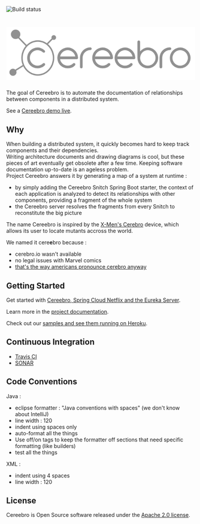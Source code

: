 ![Build status](https://travis-ci.org/cereebro/cereebro.svg?branch=master)

# ![Cereebro](https://raw.githubusercontent.com/cereebro/cereebro.github.io/master/images/cereebro.png)

The goal of Cereebro is to automate the documentation of relationships between components in a distributed system.

See a [Cereebro demo live](http://sample.cereebro.io).

## Why

When building a distributed system, it quickly becomes hard to keep track components and their dependencies.    
Writing architecture documents and drawing diagrams is cool, but these pieces of art eventually get obsolete after a few time. Keeping software documentation up-to-date is an ageless problem.  
Project Cereebro answers it by generating a map of a system at runtime : 

 * by simply adding the Cereebro Snitch Spring Boot starter, the context of each application is analyzed to detect its  relationships with other components, providing a fragment of the whole system
 * the Cereebro server resolves the fragments from every Snitch to reconstitute the big picture  

The name Cereebro is inspired by the [X-Men's Cerebro](https://en.wikipedia.org/wiki/Cerebro) device, which allows its user to locate mutants accross the world.

We named it cere**e**bro because : 

 * cerebro.io wasn't available
 * no legal issues with Marvel comics
 * [that's the way americans pronounce cerebro anyway](https://www.youtube.com/watch?v=EFyYvdvUEqo)
 
## Getting Started

Get started with [Cereebro, Spring Cloud Netflix and the Eureka Server](https://github.com/cereebro/cereebro/wiki/Using-Cereebro-with-Spring-Cloud-Netflix-and-the-Eureka-Server).

Learn more in the [project documentation](https://github.com/cereebro/cereebro/wiki).

Check out our [samples and see them running on Heroku](https://github.com/cereebro/cereebro-samples).
 
## Continuous Integration

 * [Travis CI](https://travis-ci.org/cereebro/cereebro)
 * [SONAR](https://sonarqube.com/dashboard?id=io.cereebro%3Acereebro)

## Code Conventions

Java :
 
  * eclipse formatter : "Java conventions with spaces" (we don't know about IntelliJ)
  * line width : 120
  * indent using spaces only
  * auto-format all the things
  * Use off/on tags to keep the formatter off sections that need specific formatting (like builders)
  * test all the things

XML :

  * indent using 4 spaces
  * line width : 120

## License

Cereebro is Open Source software released under the [Apache 2.0 license](http://www.apache.org/licenses/LICENSE-2.0.html).
